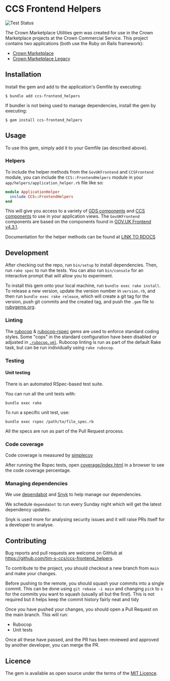 # CCS Frontend Helpers

![Test Status](https://github.com/tim-s-ccs/ccs-frontend_helpers/actions/workflows/main.yml/badge.svg)

The Crown Marketplace Utilities gem was created for use in the Crown Marketplace projects at the Crown Commercial Service.
This project contains two applications (both use the Ruby on Rails framework):
- [Crown Marketplace](https://github.com/Crown-Commercial-Service/crown-marketplace)
- [Crown Marketplace Legacy](https://github.com/Crown-Commercial-Service/crown-marketplace-legacy)

## Installation

Install the gem and add to the application's Gemfile by executing:

    $ bundle add ccs-frontend_helpers

If bundler is not being used to manage dependencies, install the gem by executing:

    $ gem install ccs-frontend_helpers

## Usage

To use this gem, simply add it to your Gemfile (as described above).

### Helpers

To include the helper methods from the `GovUKFrontend` and `CCSFrontend` module, you can include the `CCS::FrontendHelpers` module in your `app/helpers/application_helper.rb` file like so:

```ruby
module ApplicationHelper
  include CCS::FrontendHelpers
end 
```

This will give you access to a variety of [GDS components](https://design-system.service.gov.uk/components) and [CCS components](https://github.com/tim-s-ccs/ts-ccs-frontend) to use in your application views.
The `GovUKFrontend` components are based on the components found in [GOV.UK Frontend v4.3.1](https://github.com/alphagov/govuk-frontend/releases/tag/v4.3.1).

Documentation for the helper methods can be found at [LINK TO RDOCS](#)

## Development

After checking out the repo, run `bin/setup` to install dependencies. Then, run `rake spec` to run the tests. You can also run `bin/console` for an interactive prompt that will allow you to experiment.

To install this gem onto your local machine, run `bundle exec rake install`. To release a new version, update the version number in `version.rb`, and then run `bundle exec rake release`, which will create a git tag for the version, push git commits and the created tag, and push the `.gem` file to [rubygems.org](https://rubygems.org).

### Linting

The [rubocop](https://github.com/rubocop-hq/rubocop) & [rubocop-rspec](https://github.com/rubocop-hq/rubocop-rspec) gems are used to enforce standard coding styles.
Some "cops" in the standard configuration have been disabled or adjusted in [`.rubocop.yml`](https://github.com/Crown-Commercial-Service/crown-marketplace-legacy/blob/master/.rubocop.yml).
Rubocop linting is run as part of the default Rake task, but can be run individually using `rake rubocop`.

### Testing

#### Unit testing
There is an automated RSpec-based test suite.

You can run all the unit tests with:
```shell
bundle exec rake
```

To run a specific unit test, use:
```shell
bundle exec rspec /path/to/file_spec.rb
```

All the specs are run as part of the Pull Request process.

### Code coverage

Code coverage is measured by [simplecov](https://github.com/simplecov-ruby/simplecov)

After running the Rspec tests, open [coverage/index.html](coverage/index.html) in a browser to see the code coverage percentage.

### Managing dependencies
 
We use [dependabot](https://github.com/dependabot) and [Snyk](https://app.snyk.io/org/ccs-wattsa) to help manage our dependencies.

We schedule `dependabot` to run every Sunday night which will get the latest dependency updates.
 
Snyk is used more for analysing security issues and it will raise PRs itself for a developer to analyse.

## Contributing

Bug reports and pull requests are welcome on GitHub at https://github.com/tim-s-ccs/ccs-frontend_helpers.

To contribute to the project, you should checkout a new branch from `main` and make your changes.

Before pushing to the remote, you should squash your commits into a single commit.
This can be done using `git rebase -i main` and changing `pick` to `s` for the commits you want to squash (usually all but the first).
This is not required but it helps keep the commit history fairly neat and tidy

Once you have pushed your changes, you should open a Pull Request on the main branch.
This will run:
- Rubocop
- Unit tests

Once all these have passed, and the PR has been reviewed and approved by another developer, you can merge the PR.

## Licence

The gem is available as open source under the terms of the [MIT Licence](https://opensource.org/licenses/MIT).
